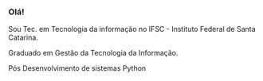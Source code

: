 ### Olá! 

Sou Tec. em Tecnologia da informação no IFSC - Instituto Federal de Santa Catarina.

Graduado em Gestão da Tecnologia da Informação.

Pós Desenvolvimento de sistemas Python

